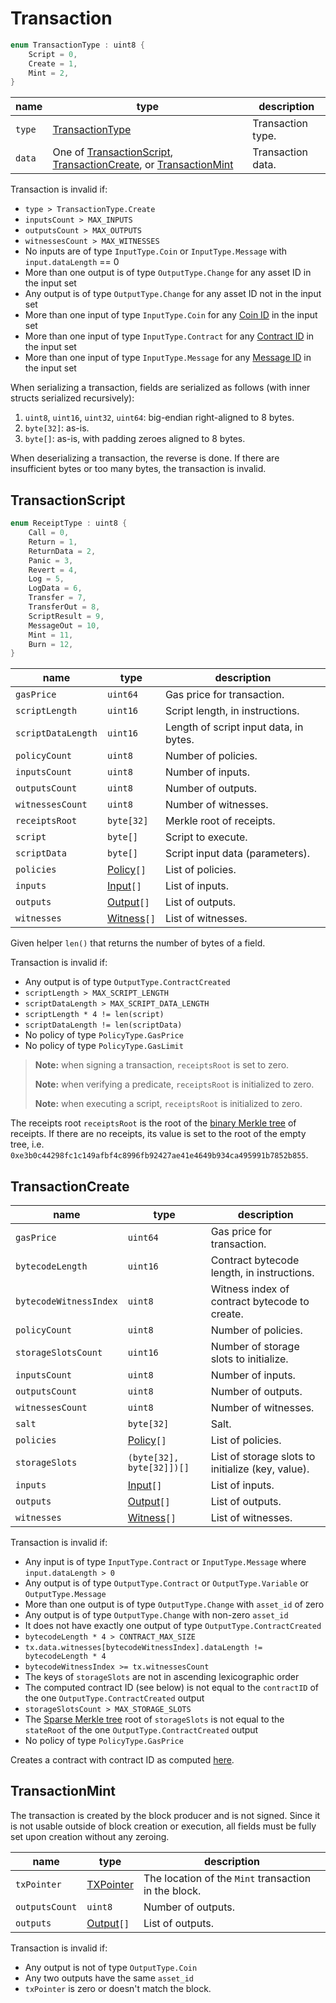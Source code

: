 # Transaction

```c++
enum TransactionType : uint8 {
    Script = 0,
    Create = 1,
    Mint = 2,
}
```

| name   | type                                                                                                                            | description       |
|--------|---------------------------------------------------------------------------------------------------------------------------------|-------------------|
| `type` | [TransactionType](#transaction)                                                                                                 | Transaction type. |
| `data` | One of [TransactionScript](#transactionscript), [TransactionCreate](#transactioncreate), or [TransactionMint](#transactionmint) | Transaction data. |

Transaction is invalid if:

- `type > TransactionType.Create`
- `inputsCount > MAX_INPUTS`
- `outputsCount > MAX_OUTPUTS`
- `witnessesCount > MAX_WITNESSES`
- No inputs are of type `InputType.Coin` or `InputType.Message` with `input.dataLength` == 0
- More than one output is of type `OutputType.Change` for any asset ID in the input set
- Any output is of type `OutputType.Change` for any asset ID not in the input set
- More than one input of type `InputType.Coin` for any [Coin ID](../identifiers/utxo-id.md#coin-id) in the input set
- More than one input of type `InputType.Contract` for any [Contract ID](../identifiers/utxo-id.md#contract-id) in the input set
- More than one input of type `InputType.Message` for any [Message ID](../identifiers/utxo-id.md#message-id) in the input set

When serializing a transaction, fields are serialized as follows (with inner structs serialized recursively):

1. `uint8`, `uint16`, `uint32`, `uint64`: big-endian right-aligned to 8 bytes.
1. `byte[32]`: as-is.
1. `byte[]`: as-is, with padding zeroes aligned to 8 bytes.

When deserializing a transaction, the reverse is done. If there are insufficient bytes or too many bytes, the transaction is invalid.

## TransactionScript

```c++
enum ReceiptType : uint8 {
    Call = 0,
    Return = 1,
    ReturnData = 2,
    Panic = 3,
    Revert = 4,
    Log = 5,
    LogData = 6,
    Transfer = 7,
    TransferOut = 8,
    ScriptResult = 9,
    MessageOut = 10,
    Mint = 11,
    Burn = 12,
}
```

| name               | type                        | description                            |
|--------------------|-----------------------------|----------------------------------------|
| `gasPrice`         | `uint64`                    | Gas price for transaction.             |
| `scriptLength`     | `uint16`                    | Script length, in instructions.        |
| `scriptDataLength` | `uint16`                    | Length of script input data, in bytes. |
| `policyCount`      | `uint8`                     | Number of policies.                    |
| `inputsCount`      | `uint8`                     | Number of inputs.                      |
| `outputsCount`     | `uint8`                     | Number of outputs.                     |
| `witnessesCount`   | `uint8`                     | Number of witnesses.                   |
| `receiptsRoot`     | `byte[32]`                  | Merkle root of receipts.               |
| `script`           | `byte[]`                    | Script to execute.                     |
| `scriptData`       | `byte[]`                    | Script input data (parameters).        |
| `policies`         | [Policy](./policy.md)`[]`   | List of policies.                      |
| `inputs`           | [Input](./input.md)`[]`     | List of inputs.                        |
| `outputs`          | [Output](./output.md)`[]`   | List of outputs.                       |
| `witnesses`        | [Witness](./witness.md)`[]` | List of witnesses.                     |

Given helper `len()` that returns the number of bytes of a field.

Transaction is invalid if:

- Any output is of type `OutputType.ContractCreated`
- `scriptLength > MAX_SCRIPT_LENGTH`
- `scriptDataLength > MAX_SCRIPT_DATA_LENGTH`
- `scriptLength * 4 != len(script)`
- `scriptDataLength != len(scriptData)`
- No policy of type `PolicyType.GasPrice`
- No policy of type `PolicyType.GasLimit`

> **Note:** when signing a transaction, `receiptsRoot` is set to zero.
>
> **Note:** when verifying a predicate, `receiptsRoot` is initialized to zero.
>
> **Note:** when executing a script, `receiptsRoot` is initialized to zero.

The receipts root `receiptsRoot` is the root of the [binary Merkle tree](../protocol/cryptographic-primitives.md#binary-merkle-tree) of receipts. If there are no receipts, its value is set to the root of the empty tree, i.e. `0xe3b0c44298fc1c149afbf4c8996fb92427ae41e4649b934ca495991b7852b855`.

## TransactionCreate

| name                   | type                        | description                                       |
|------------------------|-----------------------------|---------------------------------------------------|
| `gasPrice`             | `uint64`                    | Gas price for transaction.                        |
| `bytecodeLength`       | `uint16`                    | Contract bytecode length, in instructions.        |
| `bytecodeWitnessIndex` | `uint8`                     | Witness index of contract bytecode to create.     |
| `policyCount`          | `uint8`                     | Number of policies.                               |
| `storageSlotsCount`    | `uint16`                    | Number of storage slots to initialize.            |
| `inputsCount`          | `uint8`                     | Number of inputs.                                 |
| `outputsCount`         | `uint8`                     | Number of outputs.                                |
| `witnessesCount`       | `uint8`                     | Number of witnesses.                              |
| `salt`                 | `byte[32]`                  | Salt.                                             |
| `policies`             | [Policy](./policy.md)`[]`   | List of policies.                                 |
| `storageSlots`         | `(byte[32], byte[32]])[]`   | List of storage slots to initialize (key, value). |
| `inputs`               | [Input](./input.md)`[]`     | List of inputs.                                   |
| `outputs`              | [Output](./output.md)`[]`   | List of outputs.                                  |
| `witnesses`            | [Witness](./witness.md)`[]` | List of witnesses.                                |

Transaction is invalid if:

- Any input is of type `InputType.Contract` or `InputType.Message` where `input.dataLength > 0`
- Any output is of type `OutputType.Contract` or `OutputType.Variable` or `OutputType.Message`
- More than one output is of type `OutputType.Change` with `asset_id` of zero
- Any output is of type `OutputType.Change` with non-zero `asset_id`
- It does not have exactly one output of type `OutputType.ContractCreated`
- `bytecodeLength * 4 > CONTRACT_MAX_SIZE`
- `tx.data.witnesses[bytecodeWitnessIndex].dataLength != bytecodeLength * 4`
- `bytecodeWitnessIndex >= tx.witnessesCount`
- The keys of `storageSlots` are not in ascending lexicographic order
- The computed contract ID (see below) is not equal to the `contractID` of the one `OutputType.ContractCreated` output
- `storageSlotsCount > MAX_STORAGE_SLOTS`
- The [Sparse Merkle tree](../protocol/cryptographic-primitives.md#sparse-merkle-tree) root of `storageSlots` is not equal to the `stateRoot` of the one `OutputType.ContractCreated` output
- No policy of type `PolicyType.GasPrice`

Creates a contract with contract ID as computed [here](../identifiers/contract-id.md).

## TransactionMint

The transaction is created by the block producer and is not signed. Since it is not usable outside of block creation or execution, all fields must be fully set upon creation without any zeroing.

| name           | type                         | description                                          |
|----------------|------------------------------|------------------------------------------------------|
| `txPointer`    | [TXPointer](./tx-pointer.md) | The location of the `Mint` transaction in the block. |
| `outputsCount` | `uint8`                      | Number of outputs.                                   |
| `outputs`      | [Output](./output.md)`[]`    | List of outputs.                                     |

Transaction is invalid if:

- Any output is not of type `OutputType.Coin`
- Any two outputs have the same `asset_id`
- `txPointer` is zero or doesn't match the block.
